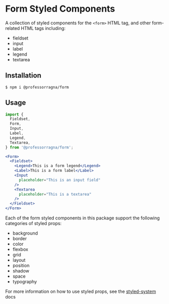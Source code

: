 # Form Styled Components

A collection of styled components for the `<form>` HTML tag, and other form-related HTML tags including:

- fieldset
- input
- label
- legend
- textarea

## Installation

```
$ npm i @professorragna/form
```

## Usage

```jsx
import {
  Fieldset,
  Form,
  Input,
  Label,
  Legend,
  Textarea,
} from '@professorragna/form';

<Form>
  <Fieldset>
    <Legend>This is a form legend</Legend>
    <Label>This is a form label</Label>
    <Input
      placeholder="This is an input field"
    />
    <Textarea
      placeholder="This is a textarea"
    />
  </Fieldset>
</Form>
```

Each of the form styled components in this package support the following categories of styled props:

- background
- border
- color
- flexbox
- grid
- layout
- position
- shadow
- space
- typography

For more information on how to use styled props, see the [styled-system](https://styled-system.com/api/) docs
